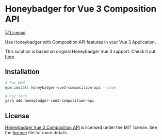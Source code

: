 # Honeybadger for Vue 3 Composition API

<a href="https://github.com/otavio-paganotti/honeybadger-vue3-composition-api/blob/main/LICENSE"><img src="https://img.shields.io/github/license/otavio-paganotti/honeybadger-vue3-composition-api" alt="License" /></a>

Use Honeybadger with Composition API features in your Vue 3 Application.

This solution is based on original Honeybadger Vue 3 support. Check it out [here](https://github.com/honeybadger-io/honeybadger-vue).

## Installation

```BASH
# For NPM
npm install honeybadger-vue3-composition-api --save

# For Yarn
yarn add honeybadger-vue3-composition-api
```

## License

[Honeybadger Vue 3 Composition API](https://github.com/otavio-paganotti/honeybadger-vue3-composition-api) is licensed under the MIT license.
See the [license](https://github.com/otavio-paganotti/honeybadger-vue3-composition-api/blob/main/LICENSE) file for more details.